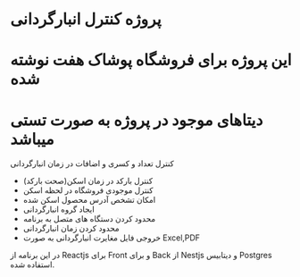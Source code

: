 # پروژه کنترل انبارگردانی

# این پروژه برای فروشگاه پوشاک هفت نوشته شده
# دیتاهای موجود در پروژه به صورت تستی میباشد




 کنترل تعداد و کسری و اضافات در زمان انبارگردانی 

- کنترل بارکد در زمان اسکن(صحت بارکد)
-  کنترل موجودی فروشگاه در لحظه اسکن
- امکان تشخص آدرس محصول اسکن شده
- ایجاد گروه انبارگردانی
- محدود کردن دستگاه های متصل به برنامه
- محدود کردن زمان انبارگردانی
-  خروجی فایل مغایرت انبارگردانی به صورت Excel,PDF

در این برنامه از Reactjs برای Front و برای Back از Nestjs و دیتابیس Postgres استفاده شده.